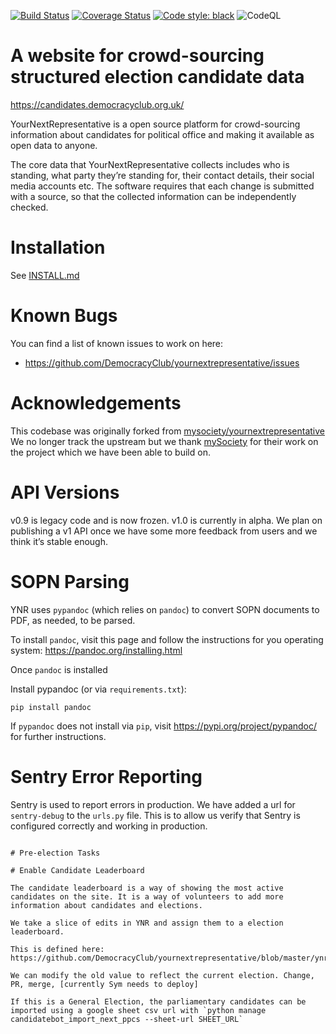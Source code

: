 [![Build Status](https://circleci.com/gh/DemocracyClub/yournextrepresentative.svg?style=shield)](https://circleci.com/gh/DemocracyClub/yournextrepresentative)
[![Coverage Status](https://coveralls.io/repos/github/DemocracyClub/yournextrepresentative/badge.svg)](https://coveralls.io/github/DemocracyClub/yournextrepresentative)
[![Code style: black](https://img.shields.io/badge/code%20style-black-000000.svg)](https://github.com/ambv/black) ![CodeQL](https://github.com/DemocracyClub/yournextrepresentative/workflows/CodeQL/badge.svg)


# A website for crowd-sourcing structured election candidate data

https://candidates.democracyclub.org.uk/

YourNextRepresentative is a open source platform for
crowd-sourcing information about candidates for political office
and making it available as open data to anyone.

The core data that YourNextRepresentative collects includes who
is standing, what party they’re standing for, their contact
details, their social media accounts etc. The software requires
that each change is submitted with a source, so that the
collected information can be independently checked.

# Installation

See [INSTALL.md](https://github.com/DemocracyClub/yournextrepresentative/blob/master/docs/INSTALL.md)

# Known Bugs

You can find a list of known issues to work on here:

* https://github.com/DemocracyClub/yournextrepresentative/issues

# Acknowledgements

This codebase was originally forked from
[mysociety/yournextrepresentative](http://github.com/mysociety/yournextrepresentative)
We no longer track the upstream but we thank [mySociety](http://mysociety.org/)
for their work on the project which we have been able to build on.

# API Versions

v0.9 is legacy code and is now frozen. v1.0 is currently in alpha. We plan on publishing a v1 API once we have some more feedback from users and we think it’s stable enough.

# SOPN Parsing

YNR uses `pypandoc` (which relies on `pandoc`) to convert SOPN documents to PDF, as needed, to be parsed.

To install `pandoc`, visit this page and follow the instructions for you operating system:
https://pandoc.org/installing.html

Once `pandoc` is installed

Install pypandoc (or via `requirements.txt`):

`pip install pandoc`

If `pypandoc` does not install via `pip`, visit https://pypi.org/project/pypandoc/ for further instructions. 

# Sentry Error Reporting

Sentry is used to report errors in production. We have added a url for `sentry-debug` to the `urls.py` file. This is to allow us verify that Sentry is configured correctly and working in production.

```

# Pre-election Tasks

# Enable Candidate Leaderboard

The candidate leaderboard is a way of showing the most active candidates on the site. It is a way of volunteers to add more information about candidates and elections.

We take a slice of edits in YNR and assign them to a election leaderboard. 

This is defined here: https://github.com/DemocracyClub/yournextrepresentative/blob/master/ynr/apps/candidates/views/mixins.py#L20

We can modify the old value to reflect the current election. Change, PR, merge, [currently Sym needs to deploy]

If this is a General Election, the parliamentary candidates can be imported using a google sheet csv url with `python manage candidatebot_import_next_ppcs --sheet-url SHEET_URL`